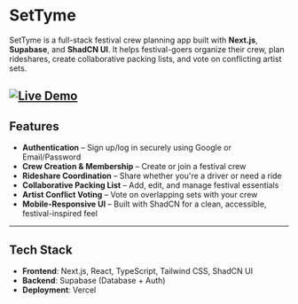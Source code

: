 # SetTyme

SetTyme is a full-stack festival crew planning app built with **Next.js**, **Supabase**, and **ShadCN UI**. It helps festival-goers organize their crew, plan rideshares, create collaborative packing lists, and vote on conflicting artist sets.

## [![Live Demo](https://img.shields.io/badge/Live%20Demo-Click%20Here-blue)](https://www.settyme.com/login)

## Features

- **Authentication** – Sign up/log in securely using Google or Email/Password
- **Crew Creation & Membership** – Create or join a festival crew
- **Rideshare Coordination** – Share whether you're a driver or need a ride
- **Collaborative Packing List** – Add, edit, and manage festival essentials
- **Artist Conflict Voting** – Vote on overlapping sets with your crew
- **Mobile-Responsive UI** – Built with ShadCN for a clean, accessible, festival-inspired feel

---

## Tech Stack

- **Frontend**: Next.js, React, TypeScript, Tailwind CSS, ShadCN UI
- **Backend**: Supabase (Database + Auth)
- **Deployment**: Vercel
